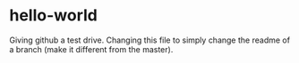 # hello-world
Giving github a test drive.
Changing this file to simply change the readme of a branch (make it different from the master).
